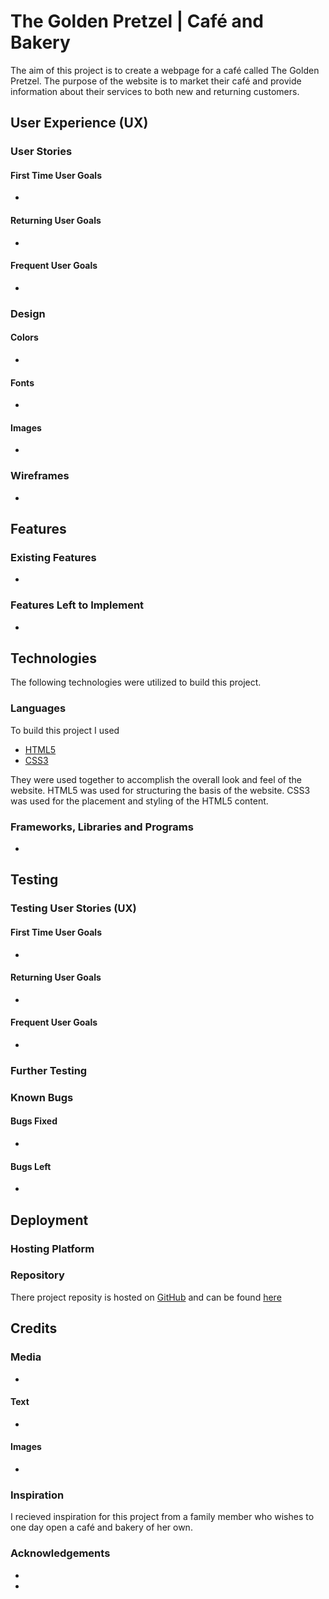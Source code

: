 # The Golden Pretzel | Café and Bakery

The aim of this project is to create a webpage for a café called The Golden Pretzel. The purpose of the website is to market
their café and provide information about their services to both new and returning customers.

## User Experience (UX)

### User Stories

#### First Time User Goals
-

#### Returning User Goals
-

#### Frequent User Goals
-

### Design

#### Colors
-

#### Fonts
-

#### Images
-

### Wireframes
-

## Features

### Existing Features
-

### Features Left to Implement
-

## Technologies
The following technologies were utilized to build this project.

### Languages 
To build this project I used
- [HTML5](https://en.wikipedia.org/wiki/HTML5) 
- [CSS3](https://en.wikipedia.org/wiki/CSS#CSS_3) 

They were used together to accomplish the overall look and feel of the website. HTML5 was used for structuring the basis of the website. CSS3 was used for the placement and styling of the HTML5 content.

### Frameworks, Libraries and Programs
-

## Testing

### Testing User Stories (UX)

#### First Time User Goals
-

#### Returning User Goals
-

#### Frequent User Goals
-

### Further Testing

### Known Bugs

#### Bugs Fixed
-

#### Bugs Left
-

## Deployment

### Hosting Platform

### Repository

There project reposity is hosted on [GitHub](https://github.com/) and can be found [here](https://github.com/tetrapak-dev/milestone-project-1)

## Credits

### Media
-

#### Text
-

#### Images
-

### Inspiration
I recieved inspiration for this project from a family member who wishes to one day open a café and bakery of her own.

### Acknowledgements
-
-